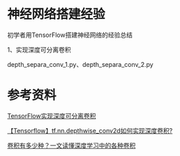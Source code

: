 # 神经网络搭建经验
初学者用TensorFlow搭建神经网络的经验总结

1、实现深度可分离卷积

depth_separa_conv_1.py、depth_separa_conv_2.py  

# 参考资料
[TensorFlow实现深度可分离卷积](https://blog.csdn.net/MOU_IT/article/details/82713232)

[【Tensorflow】tf.nn.depthwise_conv2d如何实现深度卷积?](https://blog.csdn.net/mao_xiao_feng/article/details/78003476)

[卷积有多少种？一文读懂深度学习中的各种卷积](https://zhuanlan.zhihu.com/p/57575810)

